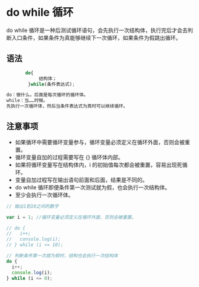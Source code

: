 # do while 循环

do while 循环是一种后测试循环语句，会先执行一次结构体，执行完后才会去判断入口条件，如果条件为真能够继续下一次循环，如果条件为假跳出循环。

## 语法

```js
       do{
            结构体；
        }while(条件表达式);

do：做什么。后面是每次循环的循环体。
while：当……时候。
先执行一次循环体，然后当条件表达式为真时可以继续循环。
```

## 注意事项

- 如果循环中需要循环变量参与，循环变量必须定义在循环外面，否则会被重置。
- 循环变量自加的过程需要写在 {} 循环体内部。
- 如果将循环变量写在结构体内，i 的初始值每次都会被重置，容易出现死循环。
- 变量自加过程写在输出语句前面和后面，结果是不同的。
- do while 循环即便条件第一次测试就为假，也会执行一次结构体。
- 至少会执行一次循环体。

```js
// 输出1到10之间的数字

var i = 1; //循环变量必须定义在循环外面，否则会被重置。

// do {
//   i++;
//   console.log(i);
// } while (i <= 10);

// 判断条件第一次就为假时，结构也会执行一次结构体
do {
  i++;
  console.log(i);
} while (i <= 0);
```
